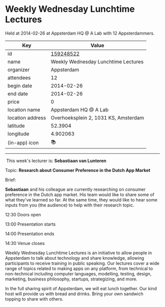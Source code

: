 # Weekly Wednesday Lunchtime Lectures
Held at 2014-02-26 at Appsterdam HQ @ A Lab with 12 Appsterdammers.
        
|Key|Value
|---|---|
|id|[159248522](https://www.meetup.com/appsterdam/events/159248522/)|
|name|Weekly Wednesday Lunchtime Lectures|
|organizer|Appsterdam|
|attendees|12|
|begin date|2014-02-26|
|end date|2014-02-26|
|price|0|
|location name|Appsterdam HQ @ A Lab|
|location address|Overhoeksplein 2, 1031 KS, Amsterdam|
|latitude|52.3904|
|longitude|4.902063|
|(in-app) icon|📚|

---

 This week's lecturer is: **Sebastiaan van Lunteren**

Topic: **Research about Consumer Preference in the Dutch App Market**

Brief:

**Sebastiaan** and his colleague are currently researching on consumer preference in the Dutch app market. His team would like to share some of what they've learned so far. At the same time, they would like to hear some inputs from you (the audience) to help with their research topic.

12:30 Doors open

13:00 Presentation starts

14:00 Presentation ends

14:30 Venue closes

Weekly Wednesday Lunchtime Lectures is an initiative to allow people in Appsterdam to talk about technology and share knowledge, allowing participants to receive training in public speaking. Our lectures cover a wide range of topics related to making apps on any platform, from technical to non-technical including computer languages, modelling, testing, design, marketing, business philosophy, startups, strategizing, and more.

In the full sharing spirit of Appsterdam, we will eat lunch together. Our kind host will provide us with bread and drinks. Bring your own sandwich topping to share with others.



